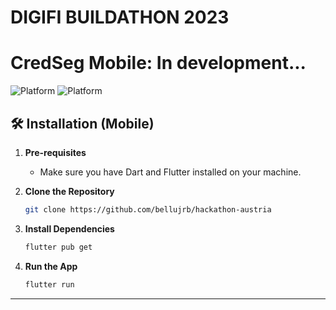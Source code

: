 # DIGIFI BUILDATHON 2023

# CredSeg Mobile: In development...

![Platform](https://img.shields.io/badge/Platform-Web-blue)
![Platform](https://img.shields.io/badge/Platform-Mobile-blue)

## 🛠 Installation (Mobile)

1. **Pre-requisites**
    - Make sure you have Dart and Flutter installed on your machine.

2. **Clone the Repository**

    ```bash
    git clone https://github.com/bellujrb/hackathon-austria
    ```

3. **Install Dependencies**

    ```bash
    flutter pub get
    ```

4. **Run the App**

    ```bash
    flutter run
    ```

---
  
